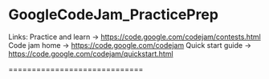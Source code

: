 GoogleCodeJam_PracticePrep
=============================

Links:
Practice and learn -> https://code.google.com/codejam/contests.html
Code jam home -> https://code.google.com/codejam
Quick start guide -> https://code.google.com/codejam/quickstart.html

=============================

